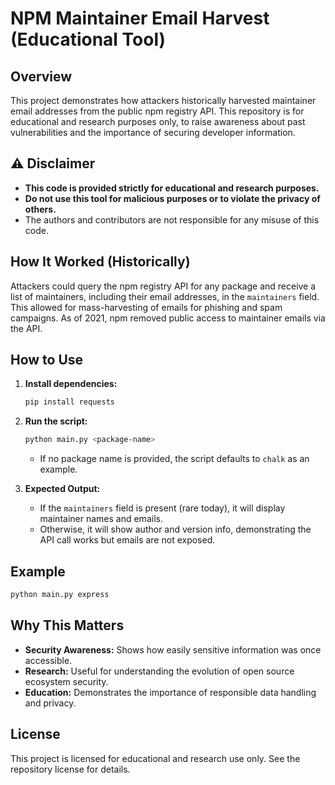 # NPM Maintainer Email Harvest (Educational Tool)

## Overview

This project demonstrates how attackers historically harvested maintainer email addresses from the public npm registry API. This repository is for educational and research purposes only, to raise awareness about past vulnerabilities and the importance of securing developer information.

## ⚠️ Disclaimer

- **This code is provided strictly for educational and research purposes.**
- **Do not use this tool for malicious purposes or to violate the privacy of others.**
- The authors and contributors are not responsible for any misuse of this code.

## How It Worked (Historically)

Attackers could query the npm registry API for any package and receive a list of maintainers, including their email addresses, in the `maintainers` field. This allowed for mass-harvesting of emails for phishing and spam campaigns. As of 2021, npm removed public access to maintainer emails via the API.

## How to Use

1. **Install dependencies:**
   ```bash
   pip install requests
   ```
2. **Run the script:**
   ```bash
   python main.py <package-name>
   ```
   - If no package name is provided, the script defaults to `chalk` as an example.

3. **Expected Output:**
   - If the `maintainers` field is present (rare today), it will display maintainer names and emails.
   - Otherwise, it will show author and version info, demonstrating the API call works but emails are not exposed.

## Example

```bash
python main.py express
```

## Why This Matters

- **Security Awareness:** Shows how easily sensitive information was once accessible.
- **Research:** Useful for understanding the evolution of open source ecosystem security.
- **Education:** Demonstrates the importance of responsible data handling and privacy.


## License

This project is licensed for educational and research use only. See the repository license for details.
